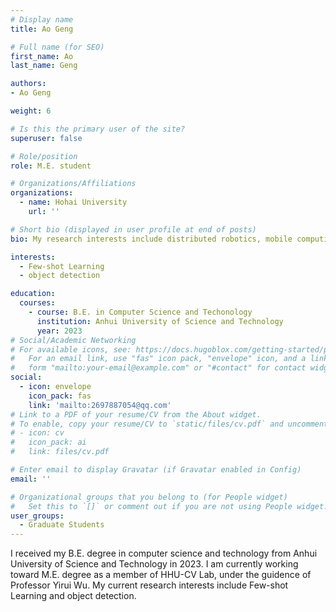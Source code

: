 ```yaml
---
# Display name
title: Ao Geng

# Full name (for SEO)
first_name: Ao
last_name: Geng

authors:
- Ao Geng

weight: 6

# Is this the primary user of the site?
superuser: false

# Role/position
role: M.E. student

# Organizations/Affiliations
organizations:
  - name: Hohai University
    url: ''

# Short bio (displayed in user profile at end of posts)
bio: My research interests include distributed robotics, mobile computing and programmable matter.

interests:
  - Few-shot Learning
  - object detection

education:
  courses:
    - course: B.E. in Computer Science and Techonology
      institution: Anhui University of Science and Technology
      year: 2023
# Social/Academic Networking
# For available icons, see: https://docs.hugoblox.com/getting-started/page-builder/#icons
#   For an email link, use "fas" icon pack, "envelope" icon, and a link in the
#   form "mailto:your-email@example.com" or "#contact" for contact widget.
social:
  - icon: envelope
    icon_pack: fas
    link: 'mailto:2697887054@qq.com'
# Link to a PDF of your resume/CV from the About widget.
# To enable, copy your resume/CV to `static/files/cv.pdf` and uncomment the lines below.
# - icon: cv
#   icon_pack: ai
#   link: files/cv.pdf

# Enter email to display Gravatar (if Gravatar enabled in Config)
email: ''

# Organizational groups that you belong to (for People widget)
#   Set this to `[]` or comment out if you are not using People widget.
user_groups:
  - Graduate Students
---
```


 I received my B.E. degree in computer science and technology from Anhui University of Science and Technology in 2023. I am currently working toward M.E. degree as a member of HHU-CV Lab, under the guidence of Professor Yirui Wu. My current research interests include Few-shot Learning and object detection.
